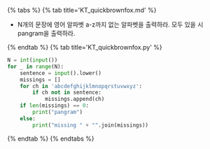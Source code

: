 {% tabs %}
{% tab title='KT_quickbrownfox.md' %}

* N개의 문장에 영어 알파벳 a-z까지 없는 알파벳을 출력하라. 모두 있을 시 pangram을 출력하라.

{% endtab %}
{% tab title='KT_quickbrownfox.py' %}

```py
N = int(input())
for _ in range(N):
    sentence = input().lower()
    missings = []
    for ch in 'abcdefghijklmnopqrstuvwxyz':
        if ch not in sentence:
            missings.append(ch)
    if len(missings) == 0:
        print("pangram")
    else:
        print("missing " + "".join(missings))
```

{% endtab %}
{% endtabs %}